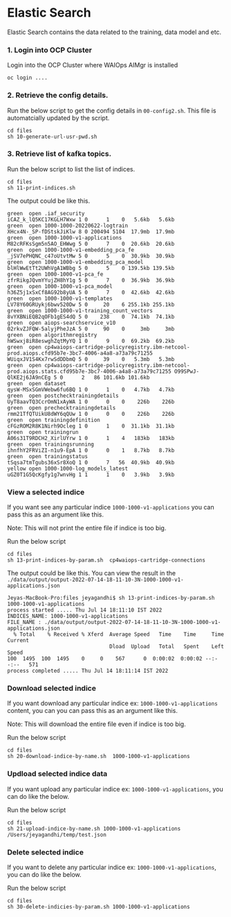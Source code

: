 #  Elastic Search

Elastic Search contains the data related to the training, data model and etc.

### 1. Login into OCP Cluster

Login into the OCP Cluster where WAIOps AIMgr is installed 

```
oc login ....
```

### 2. Retrieve the config details.

Run the below script to get the config details in `00-config2.sh`. This file is automatcially updated by the script.

```
cd files
sh 10-generate-url-usr-pwd.sh
```

### 3. Retrieve list of kafka topics.

Run the below script to list the list of indices.

```
cd files
sh 11-print-indices.sh
```

The output could be like this.

```
green  open .iaf_security                                                                                        iCAZ_k_lQ5KC17KGLH7Wxw 1 0      1    0   5.6kb   5.6kb
green  open 1000-1000-20220622-logtrain                                                                          XHcx4N-_SP-fDStskJiKlw 8 0 200494 5104  17.9mb  17.9mb
green  open 1000-1000-v1-applications                                                                            M82cRFKsSgm5n5AO_EHWwg 5 0      7    0  20.6kb  20.6kb
green  open 1000-1000-v1-embedding_pca_fe                                                                        _jSV7ePHQNC_c47oUtvtMw 5 0      5    0  30.9kb  30.9kb
green  open 1000-1000-v1-embedding_pca_model                                                                     blHlWwEtTt2UWhVgA1WBbg 5 0      5    0 139.5kb 139.5kb
green  open 1000-1000-v1-pca_fe                                                                                  zfrRikgJQvmYYujZH8hY1g 5 0      7    0  36.9kb  36.9kb
green  open 1000-1000-v1-pca_model                                                                               h36Z5j1xSxCf8AG92b8yUA 5 0      7    0  42.6kb  42.6kb
green  open 1000-1000-v1-templates                                                                               LV78Y60GRUykj6bwv520Dw 5 0     20    6 255.1kb 255.1kb
green  open 1000-1000-v1-training_count_vectors                                                                  8vYXBNiEQB2qOFb1gES4dQ 5 0    238    0  74.1kb  74.1kb
green  open aiops-searchservice_v10                                                                              02rkvZJFQW-5alyjPheJzA 5 0     90    0     3mb     3mb
green  open algorithmregistry                                                                                    hWSwxj8iR8eswghZqtMyYQ 1 0      9    0  69.2kb  69.2kb
green  open cp4waiops-cartridge-policyregistry.ibm-netcool-prod.aiops.cfd95b7e-3bc7-4006-a4a8-a73a79c71255       WUiqxJV1S4Kx7rwSdDDbmQ 5 0     39    0   5.3mb   5.3mb
green  open cp4waiops-cartridge-policyregistry.ibm-netcool-prod.aiops.stats.cfd95b7e-3bc7-4006-a4a8-a73a79c71255 O99SPwJ-QlKE2j6JA9nCEg 5 0      2   86 101.6kb 101.6kb
green  open dataset                                                                                              qysW-MSxSGmVWebw6fu6BQ 1 0      1    0   4.7kb   4.7kb
green  open postchecktrainingdetails                                                                             UyT8aavTQ3CcrOmN1xAyWA 1 0      0    0    226b    226b
green  open prechecktrainingdetails                                                                              rmm21TfQTUikU8dWY6qQUw 1 0      0    0    226b    226b
green  open trainingdefinition                                                                                   cFGzROM2R8K1Nirh9Ocleg 1 0      1    0  31.1kb  31.1kb
green  open trainingrun                                                                                          A06s31T9RDCH2_XirlUYrw 1 0      1    4   183kb   183kb
green  open trainingsrunning                                                                                     ihnfhY2FRViZI-n1u9-EpA 1 0      0    1   8.7kb   8.7kb
green  open trainingstatus                                                                                       tSqsa7tmTgubs36xSr8XoQ 1 0      7   56  40.9kb  40.9kb
yellow open 1000-1000-log_models_latest                                                                          uGZ0T1G5QcKgfy1g7wnvHg 1 1      1    0   3.9kb   3.9kb

```

### View a selected indice

If you want see any particular indice  `1000-1000-v1-applications` you can pass this as an argument like this.

Note: This will not print the entire file if indice is too big.

Run the below script
```
cd files
sh 13-print-indices-by-param.sh  cp4waiops-cartridge-connections 
```

The output could be like this. You can view the result in the `./data/output/output-2022-07-14-18-11-10-3N-1000-1000-v1-applications.json`

```
Jeyas-MacBook-Pro:files jeyagandhi$ sh 13-print-indices-by-param.sh 1000-1000-v1-applications
process started ..... Thu Jul 14 18:11:10 IST 2022
INDICES_NAME: 1000-1000-v1-applications
FILE_NAME : ./data/output/output-2022-07-14-18-11-10-3N-1000-1000-v1-applications.json
  % Total    % Received % Xferd  Average Speed   Time    Time     Time  Current
                                 Dload  Upload   Total   Spent    Left  Speed
100  1495  100  1495    0     0    567      0  0:00:02  0:00:02 --:--:--   571
process completed ..... Thu Jul 14 18:11:14 IST 2022
```

### Download selected indice

If you want download any particular indice ex: `1000-1000-v1-applications` content, you can  you can pass this as an argument like this.

Note: This will download the entire file even if indice is too big.


Run the below script
```
cd files
sh 20-download-indice-by-name.sh  1000-1000-v1-applications
```


### Updload selected indice data

If you want upload any particular indice ex: `1000-1000-v1-applications`, you can do like the below.

Run the below script
```
cd files
sh 21-upload-indice-by-name.sh 1000-1000-v1-applications /Users/jeyagandhi/temp/test.json
```

### Delete selected indice

If you want to delete any particular indice ex: `1000-1000-v1-applications`, you can do like the below.

Run the below script
```
cd files
sh 30-delete-indicies-by-param.sh 1000-1000-v1-applications
```
